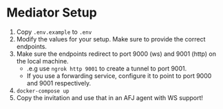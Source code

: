 # Mediator Setup

1. Copy `.env.example` to `.env`
2. Modify the values for your setup. Make sure to provide the correct endpoints.
3. Make sure the endpoints redirect to port 9000 (ws) and 9001 (http) on the local machine.
   - .e.g use `ngrok http 9001` to create a tunnel to port 9001.
   - If you use a forwarding service, configure it to point to port 9000 and 9001 respectively.
4. `docker-compose up`
5. Copy the invitation and use that in an AFJ agent with WS support!
